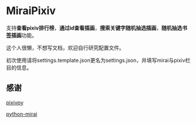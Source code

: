 MiraiPixiv
=====

支持**查看pixiv排行榜**，**通过id查看插画**，**搜索关键字随机抽选插画**，**随机抽选书签插画**功能。

这个人很懒，不想写文档，欢迎自行研究配置文件。

初次使用请将settings.template.json更名为settings.json，并填写mirai与pixiv栏目的信息。

## 感谢

[pixivpy](https://github.com/upbit/pixivpy)

[python-mirai](https://github.com/NatriumLab/python-mirai)